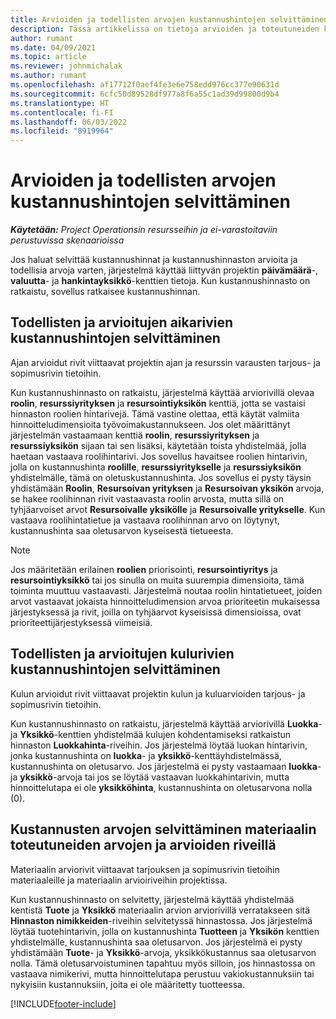 ```yaml
---
title: Arvioiden ja todellisten arvojen kustannushintojen selvittäminen
description: Tässä artikkelissa on tietoja arvioiden ja toteutuneiden kustannusten hintojen ratkaisemisesta.
author: rumant
ms.date: 04/09/2021
ms.topic: article
ms.reviewer: johnmichalak
ms.author: rumant
ms.openlocfilehash: af17712f0aef4fe3e6e758edd976cc377e90631d
ms.sourcegitcommit: 6cfc50d89528df977a8f6a55c1ad39d99800d9b4
ms.translationtype: HT
ms.contentlocale: fi-FI
ms.lasthandoff: 06/03/2022
ms.locfileid: "8919964"
---
```

# <a name="resolving-cost-prices-for-estimates-and-actuals"></a>Arvioiden ja todellisten arvojen kustannushintojen selvittäminen

_**Käytetään:** Project Operationsin resursseihin ja ei-varastoitaviin perustuvissa skenaarioissa_

Jos haluat selvittää kustannushinnat ja kustannushinnaston arvioita ja todellisia arvoja varten, järjestelmä käyttää liittyvän projektin **päivämäärä**-, **valuutta**- ja **hankintayksikkö**-kenttien tietoja. Kun kustannushinnasto on ratkaistu, sovellus ratkaisee kustannushinnan.

## <a name="resolving-cost-rates-on-actual-and-estimate-lines-for-time"></a>Todellisten ja arvioitujen aikarivien kustannushintojen selvittäminen

Ajan arvioidut rivit viittaavat projektin ajan ja resurssin varausten tarjous- ja sopimusrivin tietoihin.

Kun kustannushinnasto on ratkaistu, järjestelmä käyttää arviorivillä olevaa **roolin**, **resurssiyrityksen** ja **resursointiyksikön** kenttiä, jotta se vastaisi hinnaston roolien hintarivejä. Tämä vastine olettaa, että käytät valmiita hinnoitteludimensioita työvoimakustannukseen. Jos olet määrittänyt järjestelmän vastaamaan kenttiä **roolin**, **resurssiyrityksen** ja **resurssiyksikön** sijaan tai sen lisäksi, käytetään toista yhdistelmää, jolla haetaan vastaava roolihintarivi. Jos sovellus havaitsee roolien hintarivin, jolla on kustannushinta **roolille**, **resurssiyritykselle** ja **resurssiyksikön** yhdistelmälle, tämä on oletuskustannushinta. Jos sovellus ei pysty täysin yhdistämään **Roolin**, **Resursoivan yrityksen** ja **Resursoivan yksikön** arvoja, se hakee roolihinnan rivit vastaavasta roolin arvosta, mutta sillä on tyhjäarvoiset arvot **Resursoivalle yksikölle** ja **Resursoivalle yritykselle**. Kun vastaava roolihintatietue ja vastaava roolihinnan arvo on löytynyt, kustannushinta saa oletusarvon kyseisestä tietueesta. 

> [!NOTE]
> Jos määritetään erilainen **roolien** priorisointi, **resursointiyritys** ja **resursointiyksikkö** tai jos sinulla on muita suurempia dimensioita, tämä toiminta muuttuu vastaavasti. Järjestelmä noutaa roolin hintatietueet, joiden arvot vastaavat jokaista hinnoitteludimension arvoa prioriteetin mukaisessa järjestyksessä ja rivit, joilla on tyhjäarvot kyseisissä dimensioissa, ovat prioriteettijärjestyksessä viimeisiä.

## <a name="resolving-cost-rates-on-actual-and-estimate-lines-for-expense"></a>Todellisten ja arvioitujen kulurivien kustannushintojen selvittäminen

Kulun arvioidut rivit viittaavat projektin kulun ja kuluarvioiden tarjous- ja sopimusrivin tietoihin.

Kun kustannushinnasto on ratkaistu, järjestelmä käyttää arviorivillä **Luokka**- ja **Yksikkö**-kenttien yhdistelmää kulujen kohdentamiseksi ratkaistun hinnaston **Luokkahinta**-riveihin. Jos järjestelmä löytää luokan hintarivin, jonka kustannushinta on **luokka**- ja **yksikkö**-kenttäyhdistelmässä, kustannushinta on oletusarvo. Jos järjestelmä ei pysty vastaamaan **luokka**- ja **yksikkö**-arvoja tai jos se löytää vastaavan luokkahintarivin, mutta hinnoittelutapa ei ole **yksikköhinta**, kustannushinta on oletusarvona nolla (0).

## <a name="resolving-cost-rates-on-actual-and-estimate-lines-for-material"></a>Kustannusten arvojen selvittäminen materiaalin toteutuneiden arvojen ja arvioiden riveillä

Materiaalin arviorivit viittaavat tarjouksen ja sopimusrivin tietoihin materiaaleille ja materiaalin arvioiriveihin projektissa.

Kun kustannushinnasto on selvitetty, järjestelmä käyttää yhdistelmää kentistä **Tuote** ja **Yksikkö** materiaalin arvion arviorivillä verratakseen sitä **Hinnaston nimikkeiden**-riveihin selvitetyssä hinnastossa. Jos järjestelmä löytää tuotehintarivin, jolla on kustannushinta **Tuotteen** ja **Yksikön** kenttien yhdistelmälle, kustannushinta saa oletusarvon. Jos järjestelmä ei pysty yhdistämään **Tuote**- ja **Yksikkö**-arvoja, yksikkökustannus saa oletusarvon nolla. Tämä oletusarvoistuminen tapahtuu myös silloin, jos hinnastossa on vastaava nimikerivi, mutta hinnoittelutapa perustuu vakiokustannuksiin tai nykyisiin kustannuksiin, joita ei ole määritetty tuotteessa.

[!INCLUDE[footer-include](../includes/footer-banner.md)]
